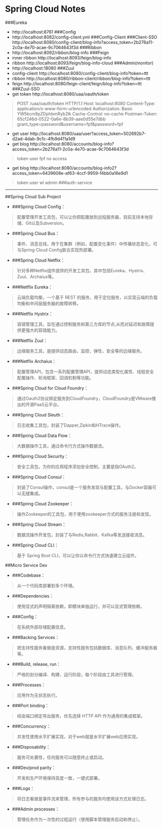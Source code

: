 Spring Cloud Notes
==============================================
###Eureka
* http://localhost:8761
###Config
* http://localhost:8082/config-client.yml
###Config-Client
###Client-SSO
http://localhost:8080/config-client/blog-info?access_token=2b276a11-2c0a-4e70-acae-9c7064643f3d
###Ribbon
* http://localhost:8092/ribbon/blog-info
###Feign
* inner ribbon     http://localhost:8093/feign/blog-info
* ribbon           http://localhost:8093/feign/blog-info-cloud
###Admin(monitor)
* http://localhost:18080
###Zuul
* config-client http://localhost:8080/config-client/blog-info?token=ttt
* ribbon        http://localhost:8080/ribbon-client/ribbon/blog-info?token=ttt
* feign         http://localhost:8080/feign-client/feign/blog-info?token=ttt
###Zuul-SSO
* get token     http://localhost:8080/uaa/oauth/token
>POST /uaa/oauth/token HTTP/1.1
Host: localhost:8080
Content-Type: application/x-www-form-urlencoded
Authorization: Basic YW5kcm9pZDphbmRyb2lk
Cache-Control: no-cache
Postman-Token: 65cf246d-0522-0a6e-8b39-aae0d55e7dbb
grant_type=password&username=fpf&password=fpf
* get user      http://localhost:8080/uaa/user?access_token=502692b7-d2ad-4dab-9c1c-4fb9d411a1d9
* get blog      http://localhost:8080/accounts/blog-info?access_token=2b276a11-2c0a-4e70-acae-9c7064643f3d
>token user fpf no access
* get blog      http://localhost:8080/accounts/blog-info2?access_token=6439608e-af63-4ccf-9959-f4bb0a16e9d1
>token user wl admin
###auth-service


----
##Spring Cloud Sub Project
* ###Spring Cloud Config：
>配置管理开发工具包，可以让你把配置放到远程服务器，目前支持本地存储、Git以及Subversion。
* ###Spring Cloud Bus：
>事件、消息总线，用于在集群（例如，配置变化事件）中传播状态变化，可与Spring Cloud Config联合实现热部署。
* ###Spring Cloud Netflix：
>针对多种Netflix组件提供的开发工具包，其中包括Eureka、Hystrix、Zuul、Archaius等。
* ###Netflix Eureka：
>云端负载均衡，一个基于 REST 的服务，用于定位服务，以实现云端的负载均衡和中间层服务器的故障转移。
* ###Netflix Hystrix：
>容错管理工具，旨在通过控制服务和第三方库的节点,从而对延迟和故障提供更强大的容错能力。
* ###Netflix Zuul：
>边缘服务工具，是提供动态路由，监控，弹性，安全等的边缘服务。
* ###Netflix Archaius：
>配置管理API，包含一系列配置管理API，提供动态类型化属性、线程安全配置操作、轮询框架、回调机制等功能。
* ###Spring Cloud for Cloud Foundry：
>通过Oauth2协议绑定服务到CloudFoundry，CloudFoundry是VMware推出的开源PaaS云平台。
* ###Spring Cloud Sleuth：
>日志收集工具包，封装了Dapper,Zipkin和HTrace操作。
* ###Spring Cloud Data Flow：
>大数据操作工具，通过命令行方式操作数据流。
* ###Spring Cloud Security：
>安全工具包，为你的应用程序添加安全控制，主要是指OAuth2。
* ###Spring Cloud Consul：
>封装了Consul操作，consul是一个服务发现与配置工具，与Docker容器可以无缝集成。
* ###Spring Cloud Zookeeper：
>操作Zookeeper的工具包，用于使用zookeeper方式的服务注册和发现。
* ###Spring Cloud Stream：
>数据流操作开发包，封装了与Redis,Rabbit、Kafka等发送接收消息。
* ###Spring Cloud CLI：
>基于 Spring Boot CLI，可以让你以命令行方式快速建立云组件。


##Micro Service Dev 
* ###Codebase：
>从一个代码库部署到多个环境。
* ###Dependencies：
>使用显式的声明隔离依赖，即模块单独运行，并可以显式管理依赖。
* ###Config：
>在系统外部存储配置信息。
* ###Backing Services：
>把支持性服务看做是资源，支持性服务包括数据库、消息队列、缓冲服务器等。
* ###Build, release, run：
>严格的划分编译、构建、运行阶段，每个阶段由工具进行管理。
* ###Processes：
>应用作为无状态执行。
* ###Port binding：
>经由端口绑定导出服务，优先选择 HTTP API 作为通用的集成框架。
* ###Concurrency：
>并发性使用水平扩展实现，对于web就是水平扩展web应用实现。
* ###Disposability：
>服务可处置性，任何服务可以随意终止或启动。
* ###Dev/prod parity：
>开发和生产环境保持高度一致，一键式部署。
* ###Logs：
>将日志看做是事件流来管理，所有参与的服务均使用该方式处理日志。
* ###Admin processes：
>管理任务作为一次性的过程运行（使用脚本管理服务启动和停止）。
